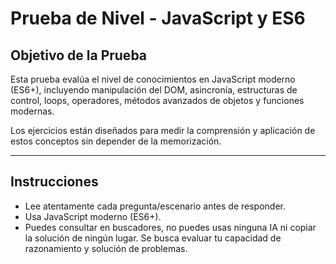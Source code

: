 # Prueba de Nivel - JavaScript y ES6

## Objetivo de la Prueba
Esta prueba evalúa el nivel de conocimientos en JavaScript moderno (ES6+), incluyendo manipulación del DOM, asincronía, estructuras de control, loops, operadores, métodos avanzados de objetos y funciones modernas.

Los ejercicios están diseñados para medir la comprensión y aplicación de estos conceptos sin depender de la memorización.

---

## Instrucciones
- Lee atentamente cada pregunta/escenario antes de responder.
- Usa JavaScript moderno (ES6+).
- Puedes consultar en buscadores, no puedes usas ninguna IA ni copiar la solución de ningún lugar. Se busca evaluar tu capacidad de razonamiento y solución de problemas.
